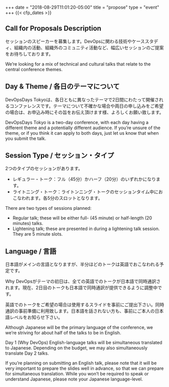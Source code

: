 +++
date = "2018-08-29T11:01:20-05:00"
title = "propose"
type = "event"
+++
  {{< cfp_dates >}}

<!--<hr>

    Check out <a href="https://confengine.com/devopsdays-tokyo-2018/proposals">Proposals at Confengine</a> to see our most up-to-date proposals and how to submit your own.
<hr>-->

## Call for Proposals Description

セッションのスピーカーを募集します。DevOpsに関わる技術やケーススタディ、組織内の活動、組織外のコミュニティ活動など、幅広いセッションのご提案をお待ちしております。

We’re looking for a mix of technical and cultural talks that relate to the central conference themes.

## Day & Theme / 各日のテーマについて

DevOpsDays Tokyoは、各日ともに異なったテーマで2日間にわたって開催されるコンファレンスです。テーマについて不確かな場合や両日の申し込みをご希望の場合は、お申込み時にその旨をお伝え頂けます様、よろしくお願い致します。

DevOpsDays Tokyo is a two-day conference, with each day having a different theme and a potentially different audience. If you’re unsure of the theme, or if you think it can apply to both days, just let us know that when you submit the talk.

## Session Type / セッション・タイプ

2つのタイプのセッションがあります。

- レギュラー・トーク：フル（45分）かハーフ（20分）のいずれかになります。
- ライトニング・トーク：ライトンニング・トークのセッションタイム中におこなわれます。各5分のスロットとなります。

There are two types of sessions planned:

- Regular talk; these will be either full- (45 minute) or half-length (20 minutes) talks.
- Lightening talk; these are presented in during a lightening talk session. They are 5 minute slots.

## Language / 言語

日本語がメインの言語となりますが、半分ほどのトークは英語でおこなわれる予定です。

Why DevOpsがテーマの初日は、全ての英語でのトークが日本語で同時通訳されます。現在、2日目のトークも日本語で同時通訳が提供できるように調整中です。

英語でのトークをご希望の場合は使用するスライドを事前にご提出下さい。同時通訳の事前準備に利用致します。日本語を話されない方も、事前にご本人の日本語レベルをお知らせ下さい。

Although Japanese will be the primary language of the conference, we we’re striving for about half of the talks to be in English.

Day 1 (Why DevOps) English-language talks will be simultaneous translated to Japanese. Depending on the budget, we may also simultaneously translate Day 2 talks.

If you’re planning on submitting an English talk, please note that it will be very important to prepare the slides well in advance, so that we can prepare for simultaneous translation. While you won’t be required to speak or understand Japanese, please note your Japanese language-level.


<!--
Although the primary audience for this conference is engineers, we’re looking for a mix of technical and cultural talks that relate to the central conference theme: DevOps for Japan.

There are two types of sessions planned:

- <u>Regular talk;</u> these will be either full- (45 minute) or half-length (20 minutes) talks.
- <u>Lightening talk;</u> these are presented in during a lightening talk session. They are 5 minute slots.

To submit a talk, please email <proposals-tokyo-2018@devopsdays.org>.

If you have any questions, don’t hesitate to email <organizers-tokyo-2018@devopsdays.org>.

イベントに参加されるのは、ソフトウェア技術者が主体になりますが、本イベントでのご登壇は、日本におけるDevOpsの普及を目的とした、技術的な内容のみならず、文化的な内容も募集しています。

セッションは次のような構成を考えています。

- <u>通常のセッション：</u>45分（フルセッション）もしくは20分（ハーフセッション）
- <u>ライトニングトーク：</u>ライトニングセッションを構成するもので、各々の発表は5分となります。
-->

